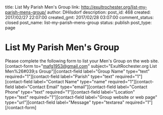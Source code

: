title: List My Parish Men's Group
link: http://exultrochester.org/list-my-parish-mens-group/
author: DHilsdorf
description: 
post_id: 468
created: 2017/02/27 22:07:00
created_gmt: 2017/02/28 03:07:00
comment_status: closed
post_name: list-my-parish-mens-group
status: publish
post_type: page

# List My Parish Men's Group

Please complete the following form to list your Men's Group on the web site. [contact-form to="mafg1953@gmail.com" subject="ExultRochester.org List Men%26#039;s Group"][contact-field label="Group Name" type="text" required="1"][contact-field label="Parish" type="text" required="1"][contact-field label="Contact Name" type="name" required="1"][contact-field label="Contact Email" type="email"][contact-field label="Contact Phone" type="text" required="1"][contact-field label="Location" type="text" required="1"][contact-field label="Group website or web page" type="url"][contact-field label="Message" type="textarea" required="1"][/contact-form]